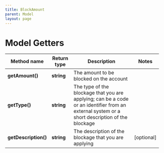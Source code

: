 ```yaml
---
title: BlockAmount
parent: Model
layout: page
---
```


# Model Getters

Method name | Return type | Description | Notes
------------ | ------------- | ------------- | -------------
**getAmount()** | **string** | The amount to be blocked on the account |
**getType()** | **string** | The type of the blockage that you are applying; can be a code or an identifier from an external system or a short description of the blockage |
**getDescription()** | **string** | The description of the blockage that you are applying | [optional]

